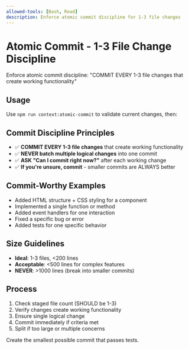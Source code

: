```yaml
---
allowed-tools: [Bash, Read]
description: Enforce atomic commit discipline for 1-3 file changes
---
```


# Atomic Commit - 1-3 File Change Discipline

Enforce atomic commit discipline: "COMMIT EVERY 1-3 file changes that create working functionality"

## Usage
Use `npm run context:atomic-commit` to validate current changes, then:

## Commit Discipline Principles
- ✅ **COMMIT EVERY 1-3 file changes** that create working functionality
- ✅ **NEVER batch multiple logical changes** into one commit
- ✅ **ASK "Can I commit right now?"** after each working change
- ✅ **If you're unsure, commit** - smaller commits are ALWAYS better

## Commit-Worthy Examples
- Added HTML structure + CSS styling for a component
- Implemented a single function or method
- Added event handlers for one interaction  
- Fixed a specific bug or error
- Added tests for one specific behavior

## Size Guidelines
- **Ideal**: 1-3 files, <200 lines
- **Acceptable**: <500 lines for complex features
- **NEVER**: >1000 lines (break into smaller commits)

## Process
1. Check staged file count (SHOULD be 1-3)
2. Verify changes create working functionality
3. Ensure single logical change
4. Commit immediately if criteria met
5. Split if too large or multiple concerns

Create the smallest possible commit that passes tests.